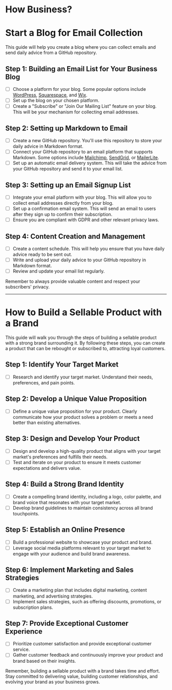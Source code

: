 # How Business?

# Start a Blog for Email Collection

This guide will help you create a blog where you can collect emails and send daily advice from a GitHub repository. 

## Step 1: Building an Email List for Your Business Blog
- [ ] Choose a platform for your blog. Some popular options include [WordPress](https://wordpress.org/), [Squarespace](https://www.squarespace.com/), and [Wix](https://www.wix.com/).
- [ ] Set up the blog on your chosen platform.
- [ ] Create a "Subscribe" or "Join Our Mailing List" feature on your blog. This will be your mechanism for collecting email addresses. 

## Step 2: Setting up Markdown to Email
- [ ] Create a new GitHub repository. You'll use this repository to store your daily advice in Markdown format.
- [ ] Connect your GitHub repository to an email platform that supports Markdown. Some options include [Mailchimp](https://mailchimp.com/), [SendGrid](https://sendgrid.com/), or [MailerLite](https://www.mailerlite.com/).
- [ ] Set up an automatic email delivery system. This will take the advice from your GitHub repository and send it to your email list. 

## Step 3: Setting up an Email Signup List
- [ ] Integrate your email platform with your blog. This will allow you to collect email addresses directly from your blog.
- [ ] Set up a confirmation email system. This will send an email to users after they sign up to confirm their subscription. 
- [ ] Ensure you are compliant with GDPR and other relevant privacy laws.

## Step 4: Content Creation and Management
- [ ] Create a content schedule. This will help you ensure that you have daily advice ready to be sent out. 
- [ ] Write and upload your daily advice to your GitHub repository in Markdown format.
- [ ] Review and update your email list regularly.

Remember to always provide valuable content and respect your subscribers' privacy.

---

# How to Build a Sellable Product with a Brand

This guide will walk you through the steps of building a sellable product with a strong brand surrounding it. By following these steps, you can create a product that can be rebought or subscribed to, attracting loyal customers. 

## Step 1: Identify Your Target Market
- [ ] Research and identify your target market. Understand their needs, preferences, and pain points.

## Step 2: Develop a Unique Value Proposition
- [ ] Define a unique value proposition for your product. Clearly communicate how your product solves a problem or meets a need better than existing alternatives.

## Step 3: Design and Develop Your Product
- [ ] Design and develop a high-quality product that aligns with your target market's preferences and fulfills their needs.
- [ ] Test and iterate on your product to ensure it meets customer expectations and delivers value.

## Step 4: Build a Strong Brand Identity
- [ ] Create a compelling brand identity, including a logo, color palette, and brand voice that resonates with your target market.
- [ ] Develop brand guidelines to maintain consistency across all brand touchpoints.

## Step 5: Establish an Online Presence
- [ ] Build a professional website to showcase your product and brand.
- [ ] Leverage social media platforms relevant to your target market to engage with your audience and build brand awareness.

## Step 6: Implement Marketing and Sales Strategies
- [ ] Create a marketing plan that includes digital marketing, content marketing, and advertising strategies.
- [ ] Implement sales strategies, such as offering discounts, promotions, or subscription plans.

## Step 7: Provide Exceptional Customer Experience
- [ ] Prioritize customer satisfaction and provide exceptional customer service.
- [ ] Gather customer feedback and continuously improve your product and brand based on their insights.

Remember, building a sellable product with a brand takes time and effort. Stay committed to delivering value, building customer relationships, and evolving your brand as your business grows.



